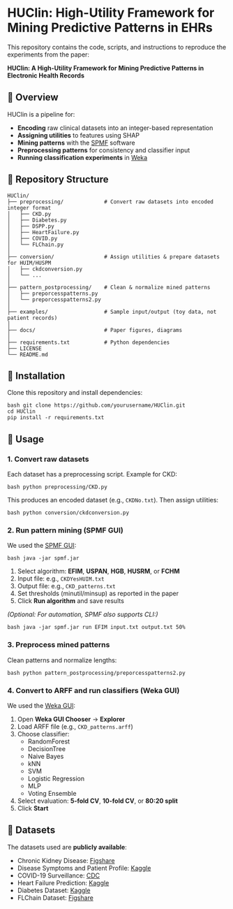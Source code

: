 # HUClin: High-Utility Framework for Mining Predictive Patterns in EHRs

This repository contains the code, scripts, and instructions to reproduce the experiments from the paper:

**HUClin: A High-Utility Framework for Mining Predictive Patterns in Electronic Health Records**

## 🔹 Overview

HUClin is a pipeline for:

- **Encoding** raw clinical datasets into an integer-based representation  
- **Assigning utilities** to features using SHAP  
- **Mining patterns** with the [SPMF](http://www.philippe-fournier-viger.com/spmf/) software  
- **Preprocessing patterns** for consistency and classifier input  
- **Running classification experiments** in [Weka](https://www.cs.waikato.ac.nz/ml/weka/)  

## 🔹 Repository Structure
```
HUClin/
├── preprocessing/             # Convert raw datasets into encoded integer format
│   ├── CKD.py
│   ├── Diabetes.py
│   ├── DSPP.py
│   ├── HeartFailure.py
│   ├── COVID.py
│   └── FLChain.py
│
├── conversion/                # Assign utilities & prepare datasets for HUIM/HUSPM
│   ├── ckdconversion.py
│   └── ...
│
├── pattern_postprocessing/    # Clean & normalize mined patterns
│   ├── preporcesspatterns.py
│   └── preporcesspatterns2.py
│
├── examples/                  # Sample input/output (toy data, not patient records)
│
├── docs/                      # Paper figures, diagrams
│
├── requirements.txt           # Python dependencies
├── LICENSE
└── README.md

```

## 🔹 Installation

Clone this repository and install dependencies:

```
bash git clone https://github.com/yourusername/HUClin.git
cd HUClin
pip install -r requirements.txt
```

## 🔹 Usage
### 1. Convert raw datasets
Each dataset has a preprocessing script. Example for CKD:

```
bash python preprocessing/CKD.py 
```
This produces an encoded dataset (e.g., `CKDNo.txt`).   Then assign utilities:

```
bash python conversion/ckdconversion.py 
```

### 2. Run pattern mining (SPMF GUI)

We used the [SPMF GUI](http://www.philippe-fournier-viger.com/spmf/):

```
bash java -jar spmf.jar
```

1. Select algorithm: **EFIM**, **USPAN**, **HGB**, **HUSRM**, or **FCHM**  
2. Input file: e.g., `CKDYesHUIM.txt`  
3. Output file: e.g., `CKD_patterns.txt`  
4. Set thresholds (minutil/minsup) as reported in the paper  
5. Click **Run algorithm** and save results  

*(Optional: For automation, SPMF also supports CLI:)*

```
bash java -jar spmf.jar run EFIM input.txt output.txt 50%
```
### 3. Preprocess mined patterns

Clean patterns and normalize lengths:

```
bash python pattern_postprocessing/preporcesspatterns2.py 
```

### 4. Convert to ARFF and run classifiers (Weka GUI)

We used the [Weka GUI](https://www.cs.waikato.ac.nz/ml/weka/):

1. Open **Weka GUI Chooser** → **Explorer**  
2. Load ARFF file (e.g., `CKD_patterns.arff`)  
3. Choose classifier:  
   - RandomForest  
   - DecisionTree  
   - Naive Bayes  
   - kNN  
   - SVM  
   - Logistic Regression  
   - MLP  
   - Voting Ensemble  
4. Select evaluation: **5-fold CV**, **10-fold CV**, or **80:20 split**  
5. Click **Start**

## 🔹 Datasets

The datasets used are **publicly available**:

- Chronic Kidney Disease: [Figshare](https://figshare.com/articles/dataset/6711155)  
- Disease Symptoms and Patient Profile: [Kaggle](https://www.kaggle.com/datasets/uom190346a/disease-symptoms-and-patient-profile-dataset)  
- COVID-19 Surveillance: [CDC](https://data.cdc.gov/Case-Surveillance/COVID-19-Case-Surveillance-Public-Use-Data-with-Ge/n8mc-b4w4)  
- Heart Failure Prediction: [Kaggle](https://www.kaggle.com/datasets/fedesoriano/heart-failure-prediction)  
- Diabetes Dataset: [Kaggle](https://www.kaggle.com/datasets/uciml/pima-indians-diabetes-database)  
- FLChain Dataset: [Figshare](https://figshare.com/articles/dataset/CK4Gen_High_Utility_Synthetic_Survival_Datasets/27611388)  




